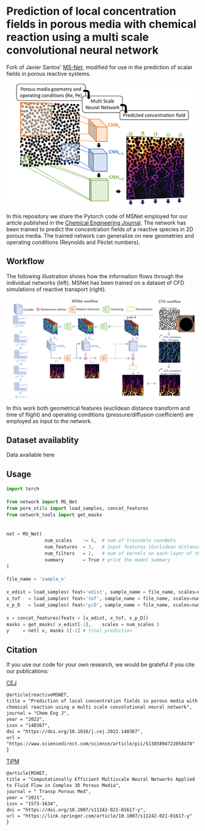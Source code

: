 # Prediction of local concentration fields in porous media with chemical reaction using a multi scale convolutional neural network

Fork of Javier Santos' [MS-Net](https://github.com/je-santos/ms_net), modified for use in the prediction of scalar fields in porous reactive systems.

<p align="center">
<img src="./images/ga.png" width="500px"></img>
</p>

In this repository we share the Pytorch code of MSNet employed for our article published in the [Chemical Engineering Journal](https://www.sciencedirect.com/science/article/pii/S1385894722058478). The network has been trained to predict the concentration fields of a reactive species in 2D porous media. The trained network can generalize on new geometries and operating conditions (Reynolds and Péclet numbers).

## Workflow
The following illustration shows how the information flows through the individual networks (left).
MSNet has been trained on a dataset of CFD simulations of reactive transport (right).

<p align="center">
<img src="./images/MSNET_workflow.jpg" width="750px"></img>
</p>

In this work both geometrical features (euclidean distance transform and time of flight) and operating conditions (pressure/diffusion coefficient) are employed as input to the network. 

## Dataset availablity

Data available here

## Usage

```python
import torch

from network import MS_Net
from pore_utils import load_samples, concat_features
from network_tools import get_masks


net = MS_Net( 
              num_scales    := 6,  # num of trainable convNets
              num_features  = 3,   # input features (Euclidean distance, time of flight, operating conditions)
              num_filters   = 2,   # num of kernels on each layer of the finest model (most expensive)
              summary       = True # print the model summary
)

file_name = 'sample_x'

x_edist = load_samples( feat='edist', sample_name = file_name, scales=num_scales)
x_tof   = load_samples( feat='tof', sample_name = file_name, scales=num_scales)
x_p_D   = load_samples( feat='p/D', sample_name = file_name, scales=num_scales)

x = concat_features(feats = [x_edist, x_tof, x_p_D])
masks = get_masks( x_edist[-1],    scales = num_scales )
y     = net( x, masks )[-1] # final prediction
```



## Citation
If you use our code for your own research, we would be grateful if you cite our publications:

[CEJ](https://www.sciencedirect.com/science/article/pii/S1385894722058478)
```
@article{reactiveMSNET,
title = "Prediction of local concentration fields in porous media with chemical reaction using a multi scale convolutional neural network",
journal = "Chem Eng J",
year = "2022",
issn = "140367",
doi = "https://doi.org/10.1016/j.cej.2022.140367",
url = "https://www.sciencedirect.com/science/article/pii/S1385894722058478"
}
```
[TiPM](https://link.springer.com/article/10.1007/s11242-021-01617-y)
```
@article{MSNET,
title = "Computationally Efficient Multiscale Neural Networks Applied to Fluid Flow in Complex 3D Porous Media",
journal = " Transp Porous Med",
year = "2021",
issn = "1573-1634",
doi = "https://doi.org/10.1007/s11242-021-01617-y",
url = "https://link.springer.com/article/10.1007/s11242-021-01617-y"
}
```

